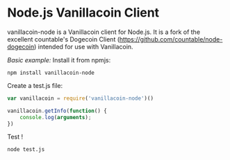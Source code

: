 # Node.js Vanillacoin Client

vanillacoin-node is a Vanillacoin client for Node.js. It is a fork of the excellent countable's Dogecoin Client (https://github.com/countable/node-dogecoin) intended for use with Vanillacoin.

*Basic example:*
Install it from npmjs:
~~~
npm install vanillacoin-node
~~~

Create a test.js file:
~~~js
var vanillacoin = require('vanillacoin-node')()

vanillacoin.getInfo(function() {
    console.log(arguments);
})
~~~

Test !
~~~
node test.js
~~~